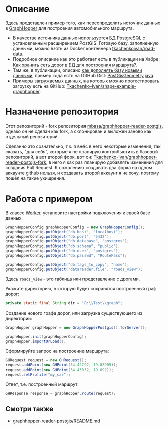 # Описание

Здесь представлен пример того, как переопределить источник данных в [GraphHopper](https://www.graphhopper.com/) для построения автомобильного маршрута.

* В качестве источника данных используется БД PostgreSQL с установленным расширением PostGIS. Готовую базу, заполненную данными, можно взять из Docker контейнера [tkachenkoivan/road-data](https://hub.docker.com/r/tkachenkoivan/road-data).
* Подробное описание как это работает есть в публикации на Хабре: [Как хранить сеть дорог в БД для построения маршрута?](https://habr.com/ru/articles/688556/).
* Там же, в публикации, описано [как дополнять базу новыми данными](https://habr.com/ru/articles/688556/#NewData), пример кода есть на GitHub Gist: [PostGisGeometry.java](https://gist.github.com/Tkachenko-Ivan/c2418a09c887e0baa0a823944d76e343).
* Примеры загружаемых данных, на которых можно протестировать загрузку есть на GitHub: [Tkachenko-Ivan/shape-example-graphhopper](https://github.com/Tkachenko-Ivan/shape-example-graphhopper).

# Назначение репозитория

Этот репозиторий - fork репозитория [mbasa/graphhopper-reader-postgis](https://github.com/mbasa/graphhopper-reader-postgis), однако он не сделан как fork, а склонирован и выложен заново как отдельный репозиторий. 

Сделанно это сознательно, т.к. я внёс в него некоторые изменения, так сказать, "для себя", которые я не планирую контрибьютить в базовый репозиторий, 
а вот второй форк, вот он: [Tkachenko-Ivan/graphhopper-reader-postgis-fork](https://github.com/Tkachenko-Ivan/graphhopper-reader-postgis-fork), в него я как раз планирую добавлять изменения для создания Pull Request.
К сожалению создавать два форка на одном аккаунте github нельзя, и создавать второй аккаунт я не хочу, поэтому пошёл на такие ухищрения.

# Работа с примером

В классе [Worker](https://github.com/Tkachenko-Ivan/graphhopper-reader-postgis/blob/master/src/main/java/com/graphhopper/Worker.java), установите настройки подключения к своей базе данных:

```Java 
GraphHopperConfig graphHopperConfig = new GraphHopperConfig();
graphHopperConfig.putObject("db.host", "localhost");
graphHopperConfig.putObject("db.port", "5432");
graphHopperConfig.putObject("db.database", "postgres");
graphHopperConfig.putObject("db.schema", "public");
graphHopperConfig.putObject("db.user", "postgres");
graphHopperConfig.putObject("db.passwd", "RoutePass");

graphHopperConfig.putObject("db.tags_to_copy", "name");
graphHopperConfig.putObject("datareader.file", "roads_view");
```

Здесь `roads_view` - это таблица или представление с дрогами.

Укажите директорию, в которую будет сохранятся построенный граф дорог:

```Java
private static final String dir = "D:\\Test\\graph";
```

Создание нового графа дорог, или загрузка существующего из директории:

```Java
GraphHopper graphHopper = new GraphHopperPostgis().forServer();
 
graphHopper.init(graphHopperConfig);
graphHopper.importOrLoad();
```

Сформируйте запрос на построение маршрута:

```Java
GHRequest request = new GHRequest();
request.addPoint(new GHPoint(54.42792, 19.88905));
request.addPoint(new GHPoint(54.43032, 19.892));
request.setProfile("my_car");
```

Ответ, т.е. построенный маршрут:

```Java
GHResponse response = graphHopper.route(request);
```

## Смотри также

* [graphhopper-reader-postgis/README.md](https://github.com/mbasa/graphhopper-reader-postgis/blob/master/README.md)
